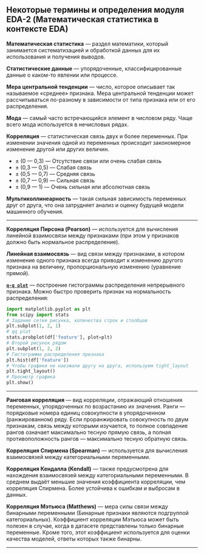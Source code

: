 ## Некоторые термины и определения модуля EDA-2 (Математическая статистика в контексте EDA) ##

**Математическая статистика**&nbsp;&mdash; раздел математики, который занимается
систематизацией и обработкой данных для их использования и получения выводов.

**Статистические данные**&nbsp;&mdash; упорядоченные, классифицированные данные
о каком-то явлении или процессе.

**Мера центральной тенденции**&nbsp;&mdash; число, которое описывает так
называемое &laquo;среднее&raquo; признака. Мера центральной тенденции может
рассчитываться по-разному в зависимости от типа признака или от его
распределения.

**Мода**&nbsp;&mdash; самый часто встречающийся элемент в числовом ряду. Чаще
всего мода используется в нечисловых рядах.

**Корреляция**&nbsp;&mdash; статистическая связь двух и более переменных. При
изменении значения одной из переменных происходит закономерное изменение другой
или других величин.

- $\pm$ (0&nbsp;&mdash; 0,3)&nbsp;&mdash; Отсутствие связи или очень слабая связь
- $\pm$ (0,3&nbsp;&mdash; 0,5)&nbsp;&mdash; Слабая связь
- $\pm$ (0,5&nbsp;&mdash; 0,7)&nbsp;&mdash; Средняя связь
- $\pm$ (0,7&nbsp;&mdash; 0,9)&nbsp;&mdash; Сильная связь
- $\pm$ (0,9&nbsp;&mdash; 1)&nbsp;&mdash; Очень сильная или абсолютная связь

**Мультиколлинеарность**&nbsp;&mdash; такая сильная зависимость переменных друг
от друга, что она затрудняет анализ и оценку будущей модели машинного обучения.

----

**Корреляция Пирсона (Pearson)**&nbsp;&mdash; используется для вычисления линейной
взаимосвязи между признаками (при этом у признаков должно быть нормальное
распределение).

**Линейная взаимосвязь**&nbsp;&mdash; вид связи между признаками, в котором
изменение одного признака всегда приводит к изменению другого признака на
величину, пропорциональную изменению (уравнение прямой).

[**`q-q plot`**](https://habr.com/ru/post/578754/)&nbsp;&mdash; построение
гистограммы распределения непрерывного признака. Можно быстро проверить признак
на нормальность распределения:

```python
import matplotlib.pyplot as plt
from scipy import stats
# Задание сетки рисунка, количества строк и столбцов
plt.subplot(1, 2, 1)
# qq plot
stats.probplot(df['feature'], plot=plt)
# Второй рисунок рядом
plt.subplot(1, 2, 2)
# Гистограмма распределения признака
plt.hist(df['feature'])
# Чтобы графики не наезжали другу на друга, используем tight_layout
plt.tight_layout()
# Просмотр графика
plt.show()
```

----

**Ранговая корреляция**&nbsp;&mdash; вид корреляции, отражающий отношения
переменных, упорядоченных по возрастанию их значения. Ранги&nbsp;&mdash;
порядковые номера единиц совокупности в упорядоченном (ранжированном) ряду. Если
проранжировать совокупность по двум признакам, связь между которыми изучается,
то полное совпадение рангов означает максимально тесную прямую связь, а полная
противоположность рангов&nbsp;&mdash; максимально тесную обратную связь.

**Корреляция Спирмена (Spearman)**&nbsp;&mdash; используется для вычисления
взаимосвязей между категориальными переменными.

**Корреляция Кендалла (Kendall)**&nbsp;&mdash; также предусмотрена для
нахождения взаимосвязей между категориальными переменными. В среднем выдаёт
меньшие значения коэффициента корреляции, чем корреляция Спирмена. Более
устойчива к ошибкам и выбросам в данных.

**Корреляция Мэтьюса (Matthews)**&nbsp;&mdash; мера силы связи между бинарными
переменными (Бинарные признаки являются подгруппой категориальных). Коэффициент
корреляции Мэтьюса может быть полезен в случае, когда в датасете представлены
только бинарные переменные. Кроме того, этот коэффициент используется для оценки
качества моделей, ответы которых также бинарны.

----
